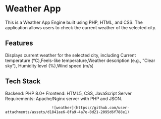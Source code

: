 # Weather App
This is a Weather App Engine built using PHP, HTML, and CSS. The application allows users to check the current weather of the selected city.

## Features
Displays current weather for the selected city, including Current temperature (°C),Feels-like temperature,Weather description (e.g., “Clear sky”),
Humidity level (%),Wind speed (m/s)
## Tech Stack
Backend: PHP 8.0+
Frontend: HTML5, CSS, JavaScript
Server Requirements: Apache/Nginx server with PHP and JSON.
                         
                         
                         ![weather](https://github.com/user-attachments/assets/d1841ae6-8fa9-4a7e-8d21-2095d6f788e1)
